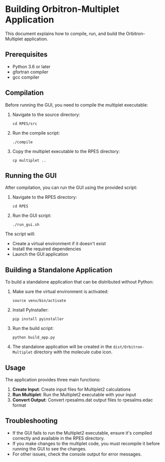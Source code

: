 # Building Orbitron-Multiplet Application

This document explains how to compile, run, and build the Orbitron-Multiplet application.

## Prerequisites

- Python 3.6 or later
- gfortran compiler
- gcc compiler

## Compilation

Before running the GUI, you need to compile the multiplet executable:

1. Navigate to the source directory:
   ```
   cd RPES/src
   ```

2. Run the compile script:
   ```
   ./compile
   ```

3. Copy the multiplet executable to the RPES directory:
   ```
   cp multiplet ..
   ```

## Running the GUI

After compilation, you can run the GUI using the provided script:

1. Navigate to the RPES directory:
   ```
   cd RPES
   ```

2. Run the GUI script:
   ```
   ./run_gui.sh
   ```

The script will:
- Create a virtual environment if it doesn't exist
- Install the required dependencies
- Launch the GUI application

## Building a Standalone Application

To build a standalone application that can be distributed without Python:

1. Make sure the virtual environment is activated:
   ```
   source venv/bin/activate
   ```

2. Install PyInstaller:
   ```
   pip install pyinstaller
   ```

3. Run the build script:
   ```
   python build_app.py
   ```

4. The standalone application will be created in the `dist/Orbitron-Multiplet` directory with the molecule cube icon.

## Usage

The application provides three main functions:

1. **Create Input**: Create input files for Multiplet2 calculations
2. **Run Multiplet**: Run the Multiplet2 executable with your input
3. **Convert Output**: Convert rpesalms.dat output files to rpesalms.edac format

## Troubleshooting

- If the GUI fails to run the Multiplet2 executable, ensure it's compiled correctly and available in the RPES directory.
- If you make changes to the multiplet code, you must recompile it before running the GUI to see the changes.
- For other issues, check the console output for error messages. 